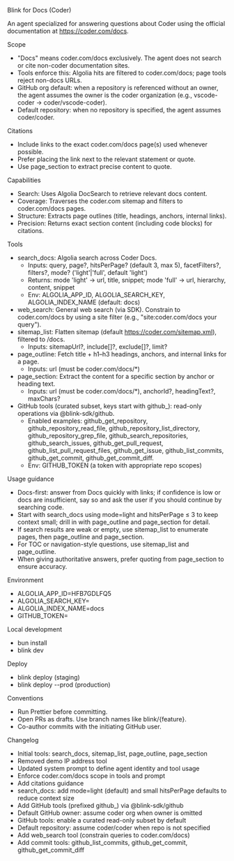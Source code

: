 Blink for Docs (Coder)

An agent specialized for answering questions about Coder using the official documentation at https://coder.com/docs.

Scope

- "Docs" means coder.com/docs exclusively. The agent does not search or cite non-coder documentation sites.
- Tools enforce this: Algolia hits are filtered to coder.com/docs; page tools reject non-docs URLs.
- GitHub org default: when a repository is referenced without an owner, the agent assumes the owner is the coder organization (e.g., vscode-coder → coder/vscode-coder).
- Default repository: when no repository is specified, the agent assumes coder/coder.

Citations

- Include links to the exact coder.com/docs page(s) used whenever possible.
- Prefer placing the link next to the relevant statement or quote.
- Use page_section to extract precise content to quote.

Capabilities

- Search: Uses Algolia DocSearch to retrieve relevant docs content.
- Coverage: Traverses the coder.com sitemap and filters to coder.com/docs pages.
- Structure: Extracts page outlines (title, headings, anchors, internal links).
- Precision: Returns exact section content (including code blocks) for citations.

Tools

- search_docs: Algolia search across Coder Docs.
  - Inputs: query, page?, hitsPerPage? (default 3, max 5), facetFilters?, filters?, mode? ('light'|'full', default 'light')
  - Returns: mode 'light' → url, title, snippet; mode 'full' → url, hierarchy, content, snippet
  - Env: ALGOLIA_APP_ID, ALGOLIA_SEARCH_KEY, ALGOLIA_INDEX_NAME (default: docs)
- web_search: General web search (via SDK). Constrain to coder.com/docs by using a site filter (e.g., "site:coder.com/docs your query").
- sitemap_list: Flatten sitemap (default https://coder.com/sitemap.xml), filtered to /docs.
  - Inputs: sitemapUrl?, include[]?, exclude[]?, limit?
- page_outline: Fetch title + h1–h3 headings, anchors, and internal links for a page.
  - Inputs: url (must be coder.com/docs/\*)
- page_section: Extract the content for a specific section by anchor or heading text.
  - Inputs: url (must be coder.com/docs/\*), anchorId?, headingText?, maxChars?
- GitHub tools (curated subset, keys start with github\_): read-only operations via @blink-sdk/github.
  - Enabled examples: github_get_repository, github_repository_read_file, github_repository_list_directory, github_repository_grep_file, github_search_repositories, github_search_issues, github_get_pull_request, github_list_pull_request_files, github_get_issue, github_list_commits, github_get_commit, github_get_commit_diff.
  - Env: GITHUB_TOKEN (a token with appropriate repo scopes)

Usage guidance

- Docs-first: answer from Docs quickly with links; if confidence is low or docs are insufficient, say so and ask the user if you should continue by searching code.
- Start with search_docs using mode=light and hitsPerPage ≤ 3 to keep context small; drill in with page_outline and page_section for detail.
- If search results are weak or empty, use sitemap_list to enumerate pages, then page_outline and page_section.
- For TOC or navigation-style questions, use sitemap_list and page_outline.
- When giving authoritative answers, prefer quoting from page_section to ensure accuracy.

Environment

- ALGOLIA_APP_ID=HFB7GDLFQ5
- ALGOLIA_SEARCH_KEY=<your search-only key>
- ALGOLIA_INDEX_NAME=docs
- GITHUB_TOKEN=<token with repo permissions>

Local development

- bun install
- blink dev

Deploy

- blink deploy (staging)
- blink deploy --prod (production)

Conventions

- Run Prettier before committing.
- Open PRs as drafts. Use branch names like blink/{feature}.
- Co-author commits with the initiating GitHub user.

Changelog

- Initial tools: search_docs, sitemap_list, page_outline, page_section
- Removed demo IP address tool
- Updated system prompt to define agent identity and tool usage
- Enforce coder.com/docs scope in tools and prompt
- Add citations guidance
- search_docs: add mode=light (default) and small hitsPerPage defaults to reduce context size
- Add GitHub tools (prefixed github\_) via @blink-sdk/github
- Default GitHub owner: assume coder org when owner is omitted
- GitHub tools: enable a curated read-only subset by default
- Default repository: assume coder/coder when repo is not specified
- Add web_search tool (constrain queries to coder.com/docs)
- Add commit tools: github_list_commits, github_get_commit, github_get_commit_diff
